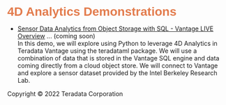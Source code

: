 <b style = 'font-size:28px;font-family:Arial;color:#E37C4D'>4D Analytics Demonstrations</b>
 
* [Sensor Data Analytics from Object Storage with SQL - Vantage LIVE Overview](#) ... (coming soon)
<br>In this demo, we will explore using Python to leverage 4D Analytics in Teradata Vantage using the teradataml package. We will use a combination of data that is stored in the Vantage SQL engine and data coming directly from a cloud object store. We will connect to Vantage and explore a sensor dataset provided by the Intel Berkeley Research Lab.</br>
 

Copyright © 2022 Teradata Corporation
